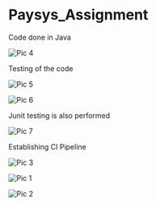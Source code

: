 # Paysys_Assignment

Code done in Java

![Pic 4](https://github.com/naqeebnadir001/Paysys_Assignment/assets/172956288/8ec04425-1157-4fd5-b889-bf990f8d87e8)

Testing of the code

![Pic 5](https://github.com/naqeebnadir001/Paysys_Assignment/assets/172956288/c7a4cff1-5084-4f6a-ab78-2eb046b4fa32)

![Pic 6](https://github.com/naqeebnadir001/Paysys_Assignment/assets/172956288/9dce1b26-6ac4-4e80-a51d-da792557ea45)

Junit testing is also performed


![Pic 7](https://github.com/naqeebnadir001/Paysys_Assignment/assets/172956288/c4ce3e81-3113-4fc0-b3ce-7d090b3d62b6)

Establishing CI Pipeline

![Pic 3](https://github.com/naqeebnadir001/Paysys_Assignment/assets/172956288/9a09b61e-e87b-48a5-a48a-b364f1b6ac9a)


![Pic 1](https://github.com/naqeebnadir001/Paysys_Assignment/assets/172956288/36f9a279-a388-4934-a202-8b859d185d55)


![Pic 2](https://github.com/naqeebnadir001/Paysys_Assignment/assets/172956288/d8a5f960-846a-4051-ac1e-72b1241e584d)


